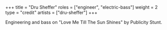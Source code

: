 +++
title = "Dru Sheffer"
roles = ["engineer", "electric-bass"]
weight = 2
type = "credit"
artists = ["dru-sheffer"]
+++

Engineering and bass on "Love Me Till The Sun Shines" by Publicity Stunt.
